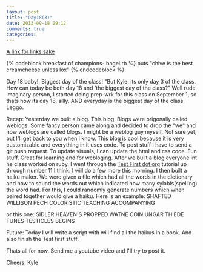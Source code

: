```yaml
---
layout: post
title: "Day18(3)"
date: 2013-09-18 09:12
comments: true
categories:
---
```


[A link for links sake](http://kyle-dorman.github.io/)

{% codeblock breakfast of champions- bagel.rb %}
puts "chive is the best creamcheese unless lox"
{% endcodeblock %}

Day 18 baby!. Biggest day of the class! "But Kyle, its only day 3 of the class. How can today be both day 18 and 'the biggest day of the class?" Well rude imaginary person, I started doing prep-wrk for this class on September 1, so thats how its day 18, silly. AND everyday is the biggest day of the class. Leggo.

Recap: Yesterday we bulit a blog. This blog. Blogs were origonally called weblogs. Some fancy person came along and decided to drop the "we" and now weblogs are called blogs. I might be a weblog guy myself. Not sure yet, but I'll get back to you when I know. This blog is cool because it is very customizable and everything in it uses code. To post stuff I have to send a git push request. To update visuals, I can update the html and css code. Fun stuff. Great for learning and for webloging. After we built a blog everyone int he class worked on ruby. I went through the [Test First dot org](http://testfirst.org/learn_ruby) tutorial up through number 11 I think. I will do a few more this morning. I then built a haiku maker. We were given a file which had all the words in the dictionary and how to sound the words out which indicated how many sylabls(spelling) the word had. For this, I could randomly generate numbers which when paired together would give a haiku. Here is an example:
SHAFTED WILLISON
PECH COLORISTIC TEACHING
ACCOMPANYING

or this one:
SIDLER HEAVEN'S
PROPPED WATNE COIN UNGAR THIEDE FUNES
TESTICLES BEGINS

Future: Today I will write a script with will find all the haikus in a book. And also finish the Test first stuff.

Thats all for now. Send me a youtube video and I'll try to post it.

Cheers,
Kyle
